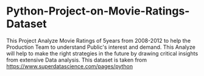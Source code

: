 # Python-Project-on-Movie-Ratings-Dataset
This Project Analyze Movie Ratings of 5years from 2008-2012 to help the Production Team to understand Public's interest and demand. This Analyze will help to make the right strategies in the future by drawing critical insights from extensive Data analysis. This dataset is taken from https://www.superdatascience.com/pages/python
